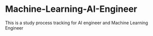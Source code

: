 # Machine-Learning-AI-Engineer
This is a study process tracking for AI engineer and Machine Learning Engineer
